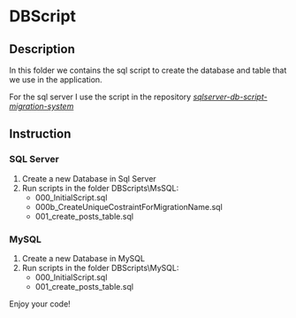 # DBScript  

## Description  
In this folder we contains the sql script to create the database and table that we use in the application.  

For the sql server I use the script in the repository [*sqlserver-db-script-migration-system*](https://github.com/Magicianred/sqlserver-db-script-migration-system)  

## Instruction  

### SQL Server  
1. Create a new Database in Sql Server  
2. Run scripts in the folder DBScripts\MsSQL\:  
	- 000_InitialScript.sql  
	- 000b_CreateUniqueCostraintForMigrationName.sql  
	- 001_create_posts_table.sql  

### MySQL  
1. Create a new Database in MySQL  
2. Run scripts in the folder DBScripts\MySQL\:  
	- 000_InitialScript.sql  
	- 001_create_posts_table.sql  

Enjoy your code!  
